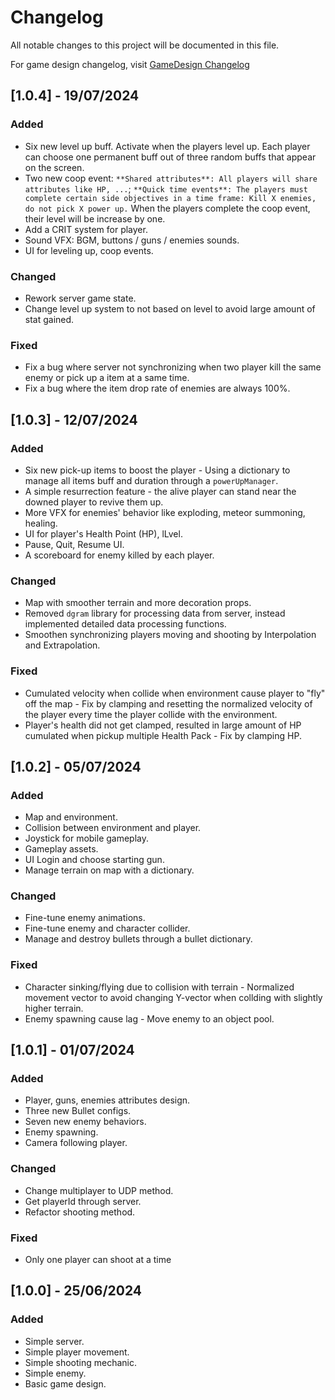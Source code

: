 # Changelog
All notable changes to this project will be documented in this file.

For game design changelog, visit [GameDesign Changelog](https://docs.google.com/spreadsheets/d/1oSoVJ0jk9w2Vpz4AcT9sktsVrlLd9k-s05p6IKA5R1k/edit?gid=1113732660#gid=1113732660)

## [1.0.4] - 19/07/2024
### Added
- Six new level up buff. Activate when the players level up. Each player can choose one permanent buff out of three random buffs that appear on the screen.
- Two new coop event: `**Shared attributes**: All players will share attributes like HP, ...`; `**Quick time events**: The players must complete certain side objectives in a time frame: Kill X enemies, do not pick X power up.` When the players complete the coop event, their level will be increase by one.
- Add a CRIT system for player.
- Sound VFX: BGM, buttons / guns / enemies sounds.
- UI for leveling up, coop events.

### Changed
- Rework server game state.
- Change level up system to not based on level to avoid large amount of stat gained.

### Fixed
- Fix a bug where server not synchronizing when two player kill the same enemy or pick up a item at a same time.
- Fix a bug where the item drop rate of enemies are always 100%.

## [1.0.3] - 12/07/2024
### Added
- Six new pick-up items to boost the player - Using a dictionary to manage all items buff and duration through a `powerUpManager`.
- A simple resurrection feature - the alive player can stand near the downed player to revive them up.
- More VFX for enemies' behavior like exploding, meteor summoning, healing.
- UI for player's Health Point (HP), lLvel.
- Pause, Quit, Resume UI.
- A scoreboard for enemy killed by each player.

### Changed
- Map with smoother terrain and more decoration props.
- Removed `dgram` library for processing data from server, instead implemented detailed data processing functions.
- Smoothen synchronizing players moving and shooting by Interpolation and Extrapolation.

### Fixed
- Cumulated velocity when collide when environment cause player to "fly" off the map - Fix by clamping and resetting the normalized velocity of the player every time the player collide with the environment.
- Player's health did not get clamped, resulted in large amount of HP cumulated when pickup multiple Health Pack - Fix by clamping HP.

## [1.0.2] - 05/07/2024
### Added
- Map and environment.
- Collision between environment and player.
- Joystick for mobile gameplay.
- Gameplay assets.
- UI Login and choose starting gun.
- Manage terrain on map with a dictionary.

### Changed
- Fine-tune enemy animations.
- Fine-tune enemy and character collider.
- Manage and destroy bullets through a bullet dictionary.

### Fixed
- Character sinking/flying due to collision with terrain - Normalized movement vector to avoid changing Y-vector when collding with slightly higher terrain.
- Enemy spawning cause lag - Move enemy to an object pool.

## [1.0.1] - 01/07/2024
### Added
- Player, guns, enemies attributes design.
- Three new Bullet configs.
- Seven new enemy behaviors.
- Enemy spawning.
- Camera following player.

### Changed
- Change multiplayer to UDP method.
- Get playerId through server. 
- Refactor shooting method.

### Fixed
- Only one player can shoot at a time

## [1.0.0] - 25/06/2024
### Added
- Simple server.
- Simple player movement.
- Simple shooting mechanic.
- Simple enemy.
- Basic game design.
